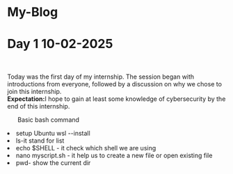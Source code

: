 # My-Blog <br>
# Day 1 10-02-2025</h1><br>
Today was the first day of my internship. The session began with introductions from everyone, followed by a discussion on why we chose to join this internship.<br>
<b>Expectation:</b>I hope to gain at least some knowledge of cybersecurity by the end of this internship.<br>
<ul>Basic bash command</ul>
<li>setup Ubuntu  wsl --install</li>
<li>ls-it stand for list <br></li>
<li>echo $SHELL - it check which shell we are using</li> 
<li>nano myscript.sh - it help us to create a new file or open existing file </li>
<li>pwd- show the current dir</li>

